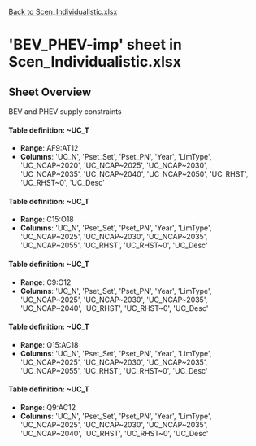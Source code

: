[Back to Scen_Individualistic.xlsx](README.md)

# 'BEV_PHEV-imp' sheet in Scen_Individualistic.xlsx

## Sheet Overview

BEV and PHEV supply constraints

#### Table definition: ~UC_T
- **Range**: AF9:AT12
- **Columns**: 'UC_N', 'Pset_Set', 'Pset_PN', 'Year', 'LimType', 'UC_NCAP~2020', 'UC_NCAP~2025', 'UC_NCAP~2030', 'UC_NCAP~2035', 'UC_NCAP~2040', 'UC_NCAP~2050', 'UC_RHST', 'UC_RHST~0', 'UC_Desc'

#### Table definition: ~UC_T
- **Range**: C15:O18
- **Columns**: 'UC_N', 'Pset_Set', 'Pset_PN', 'Year', 'LimType', 'UC_NCAP~2025', 'UC_NCAP~2030', 'UC_NCAP~2035', 'UC_NCAP~2055', 'UC_RHST', 'UC_RHST~0', 'UC_Desc'

#### Table definition: ~UC_T
- **Range**: C9:O12
- **Columns**: 'UC_N', 'Pset_Set', 'Pset_PN', 'Year', 'LimType', 'UC_NCAP~2025', 'UC_NCAP~2030', 'UC_NCAP~2035', 'UC_NCAP~2040', 'UC_RHST', 'UC_RHST~0', 'UC_Desc'

#### Table definition: ~UC_T
- **Range**: Q15:AC18
- **Columns**: 'UC_N', 'Pset_Set', 'Pset_PN', 'Year', 'LimType', 'UC_NCAP~2025', 'UC_NCAP~2030', 'UC_NCAP~2035', 'UC_NCAP~2055', 'UC_RHST', 'UC_RHST~0', 'UC_Desc'

#### Table definition: ~UC_T
- **Range**: Q9:AC12
- **Columns**: 'UC_N', 'Pset_Set', 'Pset_PN', 'Year', 'LimType', 'UC_NCAP~2025', 'UC_NCAP~2030', 'UC_NCAP~2035', 'UC_NCAP~2040', 'UC_RHST', 'UC_RHST~0', 'UC_Desc'

